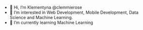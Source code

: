 - 👋 Hi, I’m Klementyna @clemmierose
- 👀 I’m interested in Web Development, Mobile Development, Data Science and Machine Learning.
- 🌱 I’m currently learning Machine Learning


<!---
clemmierose/clemmierose is a ✨ special ✨ repository because its `README.md` (this file) appears on your GitHub profile.
You can click the Preview link to take a look at your changes.
--->
